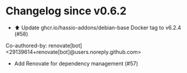 # Changelog since v0.6.2
- ⬆️ Update ghcr.io/hassio-addons/debian-base Docker tag to v6.2.4 (#58)

Co-authored-by: renovate[bot] <29139614+renovate[bot]@users.noreply.github.com> 
- Add Renovate for dependency management (#57) 
